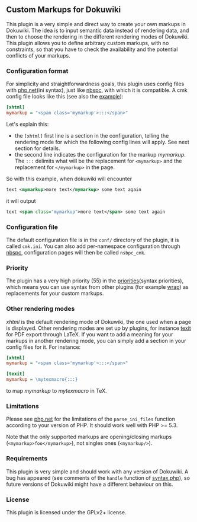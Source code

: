 ## Custom Markups for Dokuwiki

This plugin is a very simple and direct way to create your own markups in Dokuwiki. The idea is to input semantic data instead of rendering data, and then to choose the rendering in the different rendering modes of Dokuwiki. This plugin allows you to define arbitrary custom markups, with no constraints, so that you have to check the availability and the potential conflicts of your markups.

### Configuration format

For simplicity and straightforwardness goals, this plugin uses config files with [php.net](ini syntax), just like [nbspc], with which it is compatible.
A cmk config file looks like this (see also the [example](example)):

```ini
[xhtml]
mymarkup = "<span class='mymarkup'>:::</span>"
```

Let's explain this:
 * the `[xhtml]` first line is a section in the configuration, telling the rendering mode for which the following config lines will apply. See next section for details.
 * the second line indicates the configuration for the markup *mymarkup*. The `:::` delimits what will be the replacement for `<mymarkup>` and the replacement for `</mymarkup>` in the page.

So with this example, when dokuwiki will encounter

```xml
text <mymarkup>more text</mymarkup> some text again
```

it will output

```xml
text <span class="mymarkup">more text</span> some text again
```

### Configuration file

The default configuration file is in the `conf/` directory of the plugin, it is called `cmk.ini`. You can also add per-namespace configuration through [nbspc], configuration pages will then be called `nsbpc_cmk`.

### Priority

The plugin has a very high priority (55) in the [priorities](syntax priorities), which means you can use syntax from other plugins (for example [wrap]) as replacements for your custom markups.

### Other rendering modes

*xhtml* is the default rendering mode of Dokuwiki, the one used when a page is displayed. Other rendering modes are set up by plugins, for instance [texit] for PDF export through LaTeX. If you want to add a meaning for your markups in another rendering mode, you can simply add a section in your config files for it. For instance:

```ini
[xhtml]
mymarkup = "<span class='mymarkup'>:::</span>"

[texit]
mymarkup = \mytexmacro{:::}
```

to map *mymarkup* to *mytexmacro* in TeX.

### Limitations

Please see [php.net] for the limitations of the `parse_ini_files` function according to your version of PHP. It should work well with PHP >= 5.3.

Note that the only supported markups are opening/closing markups (`<mymarkup>foo</mymarkup>`), not singles ones (`<mymarkup/>`).

### Requirements

This plugin is very simple and should work with any version of Dokuwiki. A bug has appeared (see comments of the `handle` function of [syntax.php]), so future versions of Dokuwiki might have a different behaviour on this.

### License

This plugin is licensed under the GPLv2+ license.

[php.net]: http://php.net/manual/fr/function.parse-ini-file.php
[nbspc]: https://github.com/eroux/dokuwiki-plugin-cmk
[texit]: https://github.com/eroux/dokuwiki-plugin-dokutexit
[priorities]:https://www.dokuwiki.org/devel:parser:getsort_list
[wrap]:https://www.dokuwiki.org/plugin:wrap
[syntax.php]:https://github.com/eroux/dokuwiki-plugin-cmk/blob/master/syntax.php
